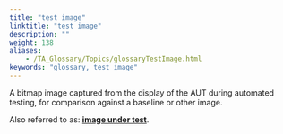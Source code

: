 ```yaml
--- 
title: "test image"
linktitle: "test image"
description: ""
weight: 138
aliases: 
    - /TA_Glossary/Topics/glossaryTestImage.html
keywords: "glossary, test image"
---
```


A bitmap image captured from the display of the AUT during automated testing, for comparison against a baseline or other image.

Also referred to as: **[image under test](/TA_Glossary/Topics/glossaryImageUnderTest.html)**.

